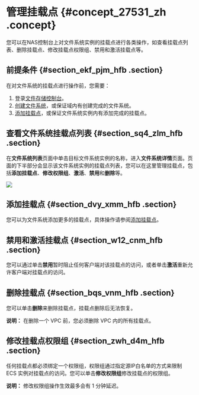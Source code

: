 # 管理挂载点 {#concept_27531_zh .concept}

您可以在NAS控制台上对文件系统实例的挂载点进行各类操作，如查看挂载点列表、删除挂载点、修改挂载点权限组、禁用和激活挂载点等。

## 前提条件 {#section_ekf_pjm_hfb .section}

在对文件系统的挂载点进行操作前，您需要：

1.  登录[文件存储控制台](https://nas.console.aliyun.com/)。
2.  [创建文件系统](../../../../intl.zh-CN/快速配置指南/创建文件系统.md#)，或保证域内有创建完成的文件系统。
3.  [添加挂载点](../../../../intl.zh-CN/快速配置指南/添加挂载点.md#)，或保证文件系统实例内有添加完成的挂载点。

## 查看文件系统挂载点列表 {#section_sq4_zlm_hfb .section}

在**文件系统列表**页面中单击目标文件系统实例的名称，进入**文件系统详情**页面。页面的下半部分会显示该文件系统实例的挂载点列表，您可以在这里管理挂载点，包括**添加挂载点**、**修改权限组**、**激活**、**禁用**和**删除**等。

![](http://static-aliyun-doc.oss-cn-hangzhou.aliyuncs.com/assets/img/18694/154259346332271_zh-CN.png)

## 添加挂载点 {#section_dvy_xmm_hfb .section}

您可以为文件系统添加更多的挂载点，具体操作请参阅[添加挂载点](../../../../intl.zh-CN/快速配置指南/添加挂载点.md#)。

## 禁用和激活挂载点 {#section_w12_cnm_hfb .section}

您可以通过单击**禁用**暂时阻止任何客户端对该挂载点的访问，或者单击**激活**重新允许客户端对挂载点的访问。

## 删除挂载点 {#section_bqs_vnm_hfb .section}

您可以单击**删除**来删除挂载点，挂载点删除后无法恢复。

**说明：** 在删除一个 VPC 前，您必须删除 VPC 内的所有挂载点。

## 修改挂载点权限组 {#section_zwh_d4m_hfb .section}

任何挂载点都必须绑定一个权限组，权限组通过指定源IP白名单的方式来限制 ECS 实例对挂载点的访问。您可以单击**修改权限组**修改挂载点的权限组。

**说明：** 修改权限组操作生效最多会有 1 分钟延迟。

